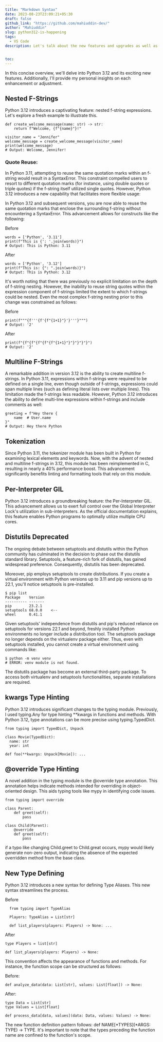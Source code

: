 ```yaml
---
title: "Markdown Syntax"
date: 2023-08-23T23:09:21+05:30
draft: false
github_link: "https://github.com/mahiuddin-dev/"
author: "Mahiuddin"
slug: python312-is-happening
tags:
  - VS Code
description: Let's talk about the new features and upgrades as well as the deprecations in the new Python3.12..


toc: 
---
```

In this concise overview, we'll delve into Python 3.12 and its exciting new features. Additionally, I'll provide my personal insights on each enhancement or adjustment.

<!--more-->

## Nested F-Strings

Python 3.12 introduces a captivating feature: nested f-string expressions. Let's explore a fresh example to illustrate this.

```
def create_welcome_message(name: str) -> str:
    return f"Welcome, {f"{name}"}!"

visitor_name = "Jennifer"
welcome_message = create_welcome_message(visitor_name)
print(welcome_message)
# Output: Welcome, Jennifer!

```

### Quote Reuse: 
In Python 3.11, attempting to reuse the same quotation marks within an f-string would result in a SyntaxError. This constraint compelled users to resort to different quotation marks (for instance, using double quotes or triple quotes) if the f-string itself utilized single quotes. However, Python 3.12 introduces a new capability that facilitates more flexible usage:

In Python 3.12 and subsequent versions, you are now able to reuse the same quotation marks that enclose the surrounding f-string without encountering a SyntaxError. This advancement allows for constructs like the following:

Before

```
words = ['Python', '3.11']
print(f"This is {': '.join(words)}")
# Output: This is Python: 3.11

```

After

```
words = ['Python', '3.12']
print(f"This is: {": ".join(words)}")
# Output: This is Python: 3.12

```

It's worth noting that there was previously no explicit limitation on the depth of f-string nesting. However, the inability to reuse string quotes within the expression component of f-strings limited the extent to which f-strings could be nested. Even the most complex f-string nesting prior to this change was constrained as follows:

Before

```
print(f"""{f'''{f'{f"{1+1}"}'}'''}""")
# Output: '2'

```

After

```
print(f"{f"{f"{f"{f"{f"{1+1}"}"}"}"}"}")
# Output: '2'

```

## Multiline F-Strings

A remarkable addition in version 3.12 is the ability to create multiline f-strings. In Python 3.11, expressions within f-strings were required to be defined on a single line, even though outside of f-strings, expressions could span multiple lines (such as defining literal lists over multiple lines). This limitation made the f-strings less readable. However, Python 3.12 introduces the ability to define multi-line expressions within f-strings and include comments as well:

```
greeting = f"Hey there {
    name  # User.name
}"
# Output: Hey there Python

```

## Tokenization

Since Python 3.11, the tokenizer module has been built in Python for examining lexical elements and keywords. Now, with the advent of nested and multiline f-strings in 3.12, this module has been reimplemented in C, resulting in nearly a 40% performance boost. This advancement significantly benefits linting and formatting tools that rely on this module.

## Per-Interpreter GIL

Python 3.12 introduces a groundbreaking feature: the Per-Interpreter GIL. This advancement allows us to exert full control over the Global Interpreter Lock's utilization in sub-interpreters. As the official documentation explains, this feature enables Python programs to optimally utilize multiple CPU cores.

## Distutils Deprecated

The ongoing debate between setuptools and distutils within the Python community has culminated in the decision to phase out the distutils standard library. Setuptools, a feature-rich fork of distutils, has gained widespread preference. Consequently, distutils has been deprecated.

Moreover, pip employs setuptools to create distributions. If you create a virtual environment with Python versions up to 3.11 and pip versions up to 22.1, you'll notice setuptools is pre-installed.

```
$ pip list
Package    Version
---------- -------
pip        23.2.1
setuptools 68.0.0    <--
wheel      0.41.1

```

Given setuptools' independence from distutils and pip's reduced reliance on setuptools for versions 22.1 and beyond, freshly installed Python environments no longer include a distribution tool. The setuptools package no longer depends on the virtualenv package either. Thus, even with setuptools installed, you cannot create a virtual environment using commands like:

```
$ python -m venv venv
# ERROR: venv module is not found.

```

The distutils package has become an external third-party package. To access both virtualenv and setuptools functionalities, separate installations are required.

## kwargs Type Hinting

Python 3.12 introduces significant changes to the typing module. Previously, I used typing.Any for type hinting **kwargs in functions and methods. With Python 3.12, type annotations can be more precise using typing.TypedDict.

```
from typing import TypedDict, Unpack

class Movie(TypedDict):
  name: str
  year: int

def foo(**kwargs: Unpack[Movie]): ...

```

## @override Type Hinting

A novel addition in the typing module is the @override type annotation. This annotation helps indicate methods intended for overriding in object-oriented design. This aids typing tools like mypy in identifying code issues.

```
from typing import override

class Parent:
    def greet(self):
        pass

class Child(Parent):
    @override
    def greet(self):
        pass

```

if a typo like changing Child.greet to Child.great occurs, mypy would likely generate non-zero output, indicating the absence of the expected overridden method from the base class.

## New Type Defining

Python 3.12 introduces a new syntax for defining Type Aliases. This new syntax streamlines the process.

Before

```
  from typing import TypeAlias

  Players: TypeAlias = List[str]

  def list_players(players: Players) -> None: ...

```

After

```
type Players = list[str]

def list_players(players: Players) -> None:

```

This convention affects the appearance of functions and methods. For instance, the function scope can be structured as follows:

Before:

```
def analyze_data(data: List[str], values: List[float]) -> None:
```

After:
```
type Data = List[str]
type Values = List[float]

def process_data[data, values](data: Data, values: Values) -> None:
```

The new function definition pattern follows: def NAME[*TYPES](*ARGS: TYPE) -> TYPE. It's important to note that the types preceding the function name are confined to the function's scope.